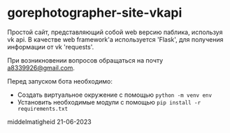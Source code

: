 # gorephotographer-site-vkapi

Простой сайт, представляющий собой web версию паблика, используя vk api. В качестве web framework'а используется 'Flask', для получения информации от vk 'requests'.

При возникновении вопросов обращаться на почту a8339926@gmail.com.

Перед запуском бота необходимо:
- Создать виртуальное окружение с помощью `python -m venv env`
- Установить необходимые модули с помощью `pip install -r requirements.txt`

middelmatigheid 21-06-2023
